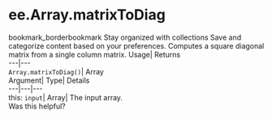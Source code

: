  
#  ee.Array.matrixToDiag 
bookmark_borderbookmark Stay organized with collections  Save and categorize content based on your preferences.
Computes a square diagonal matrix from a single column matrix. 
Usage| Returns  
---|---  
`Array.matrixToDiag()`| Array  
Argument| Type| Details  
---|---|---  
this: `input`| Array| The input array.  
Was this helpful?
